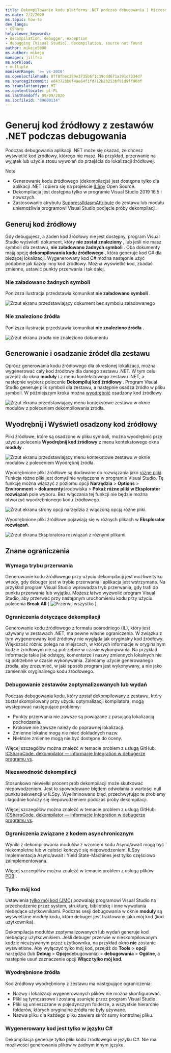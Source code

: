 ```yaml
---
title: Dekompilowanie kodu platformy .NET podczas debugowania | Microsoft Docs
ms.date: 2/2/2020
ms.topic: how-to
dev_langs:
- CSharp
helpviewer_keywords:
- decompilation, debugger, exception
- debugging [Visual Studio], decompilation, source not found
author: mikejo5000
ms.author: mikejo
manager: jillfra
ms.workload:
- multiple
monikerRange: '>= vs-2019'
ms.openlocfilehash: 87f8fbec389e3735b6f1c39cdd671a391c7334d7
ms.sourcegitcommit: ed4372bb6f4ae64f1fd712b2b253bf91d9ff96bf
ms.translationtype: MT
ms.contentlocale: pl-PL
ms.lasthandoff: 09/09/2020
ms.locfileid: "89600114"
---
```

# <a name="generate-source-code-from-net-assemblies-while-debugging"></a>Generuj kod źródłowy z zestawów .NET podczas debugowania

Podczas debugowania aplikacji .NET może się okazać, że chcesz wyświetlić kod źródłowy, którego nie masz. Na przykład, przerwanie na wyjątek lub użycie stosu wywołań do przejścia do lokalizacji źródłowej.

> [!NOTE]
> * Generowanie kodu źródłowego (dekompilacja) jest dostępne tylko dla aplikacji .NET i opiera się na projekcie [ILSpy](https://github.com/icsharpcode/ILSpy) Open Source.
> * Dekompilacja jest dostępna tylko w programie Visual Studio 2019 16,5 i nowszych.
> * Zastosowanie atrybutu [SuppressIldasmAttribute](/dotnet/api/system.runtime.compilerservices.suppressildasmattribute) do zestawu lub modułu uniemożliwia programowi Visual Studio podjęcie próby dekompilacji.

## <a name="generate-source-code"></a>Generuj kod źródłowy

Gdy debugujesz, a żaden kod źródłowy nie jest dostępny, program Visual Studio wyświetli dokument, który **nie został znaleziony** , lub jeśli nie masz symboli dla zestawu, **nie załadowano żadnych symboli** . Oba dokumenty mają opcję **dekompilowania kodu źródłowego** , która generuje kod C# dla bieżącej lokalizacji. Wygenerowany kod C# można następnie użyć podobnie jak każdy inny kod źródłowy. Można wyświetlić kod, zbadać zmienne, ustawić punkty przerwania i tak dalej.

### <a name="no-symbols-loaded"></a>Nie załadowano żadnych symboli

Poniższa ilustracja przedstawia komunikat **nie załadowano symboli** .

![Zrzut ekranu przedstawiający dokument bez symbolu załadowanego](media/decompilation-no-symbol-found.png)

### <a name="source-not-found"></a>Nie znaleziono źródła

Poniższa ilustracja przedstawia komunikat **nie znaleziono źródła** .

![Zrzut ekranu źródła nie znaleziono dokumentu](media/decompilation-no-source-found.png)

## <a name="generate-and-embed-sources-for-an-assembly"></a>Generowanie i osadzanie źródeł dla zestawu

Oprócz generowania kodu źródłowego dla określonej lokalizacji, można wygenerować cały kod źródłowy dla danego zestawu .NET. W tym celu przejdź do okna **moduły** i z menu kontekstowego zestawu .NET, a następnie wybierz polecenie **Dekompiluj kod źródłowy** . Program Visual Studio generuje plik symboli dla zestawu, a następnie osadza źródło w pliku symboli. W późniejszym kroku można [wyodrębnić](#extract-and-view-the-embedded-source-code) osadzony kod źródłowy.

![Zrzut ekranu przedstawiający menu kontekstowe zestawu w oknie modułów z poleceniem dekompilowania źródła.](media/decompilation-decompile-source-code.png)

## <a name="extract-and-view-the-embedded-source-code"></a>Wyodrębnij i Wyświetl osadzony kod źródłowy

Pliki źródłowe, które są osadzone w pliku symboli, można wyodrębnić przy użyciu polecenia **Wyodrębnij kod źródłowy** z menu kontekstowego okna **moduły** .

![Zrzut ekranu przedstawiający menu kontekstowe zestawu w oknie modułów z poleceniem Wyodrębnij źródła.](media/decompilation-extract-source-code.png)

Wyodrębnione pliki źródłowe są dodawane do rozwiązania jako [różne pliki](../ide/reference/miscellaneous-files.md). Funkcja różne pliki jest domyślnie wyłączona w programie Visual Studio. Tę funkcję można włączyć z poziomu opcji **Narzędzia**  >  **Options**  >  **Environment**  >  **dokumenty**środowiska  >  **Pokaż różne pliki w Eksplorator rozwiązań** pole wyboru. Bez włączania tej funkcji nie będzie można otworzyć wyodrębnionego kodu źródłowego.

![Zrzut ekranu strony opcji narzędzia z włączoną opcją różne pliki.](media/decompilation-tools-options-misc-files.png)

Wyodrębnione pliki źródłowe pojawiają się w różnych plikach w **Eksplorator rozwiązań**.

![Zrzut ekranu Eksploratora rozwiązań z różnymi plikami.](media/decompilation-solution-explorer.png)

## <a name="known-limitations"></a>Znane ograniczenia

### <a name="requires-break-mode"></a>Wymaga trybu przerwania

Generowanie kodu źródłowego przy użyciu dekompilacji jest możliwe tylko wtedy, gdy debuger jest w trybie przerwania i aplikacja jest wstrzymana. Na przykład program Visual Studio wprowadza tryb przerwania, gdy trafi do punktu przerwania lub wyjątku. Możesz łatwo wyzwolić program Visual Studio, aby przerwać przy następnym uruchomieniu kodu przy użyciu polecenia **Break All** ( ![ Przerwij wszystko ](media/decompilation-break-all.png) ).

### <a name="decompilation-limitations"></a>Ograniczenia dotyczące dekompilacji

Generowanie kodu źródłowego z formatu pośredniego (IL), który jest używany w zestawach .NET, ma pewne własne ograniczenia. W związku z tym wygenerowany kod źródłowy nie wygląda jak oryginalny kod źródłowy. Większość różnic polega na miejscach, w których informacje w oryginalnym kodzie źródłowym nie są potrzebne w czasie wykonywania. Na przykład informacje takie jak odstępy, komentarze i nazwy zmiennych lokalnych nie są potrzebne w czasie wykonywania. Zalecamy użycie generowanego źródła, aby zrozumieć, w jaki sposób program jest wykonywany, a nie jako zamiennik oryginalnego kodu źródłowego.

### <a name="debug-optimized-or-release-assemblies"></a>Debugowanie zestawów zoptymalizowanych lub wydań

Podczas debugowania kodu, który został dekompilowany z zestawu, który został skompilowany przy użyciu optymalizacji kompilatora, mogą występować następujące problemy:
- Punkty przerwania nie zawsze są powiązane z pasującą lokalizacją pochodzenia.
- Krokowe nie zawsze należy do poprawnej lokalizacji.
- Zmienne lokalne mogą nie mieć dokładnych nazw.
- Niektóre zmienne mogą nie być dostępne do oceny.

Więcej szczegółów można znaleźć w temacie problem z usługą GitHub: [ICSharpCode. dekompilator — informacje Integration w debugerze programu vs](https://github.com/icsharpcode/ILSpy/issues/1901).

### <a name="decompilation-reliability"></a>Niezawodność dekompilacji

Stosunkowo niewielki procent prób dekompilacji może skutkować niepowodzeniem. Jest to spowodowane błędem odwołania o wartości null punktu sekwencji w ILSpy.  Wyeliminowano błąd, przechwytując te problemy i łagodnie kończy się niepowodzeniem podczas próby dekompilacji.

Więcej szczegółów można znaleźć w temacie problem z usługą GitHub: [ICSharpCode. dekompilator — informacje Integration w debugerze programu vs](https://github.com/icsharpcode/ILSpy/issues/1901).

### <a name="limitations-with-async-code"></a>Ograniczenia związane z kodem asynchronicznym

Wyniki z dekompilowania modułów z wzorcem kodu Async/await mogą być niekompletne lub w całości kończyć się niepowodzeniem. ILSpy implementacja Async/await i Yield State-Machines jest tylko częściowo zaimplementowana. 

Więcej szczegółów można znaleźć w temacie problem z usługą plików [PDB](https://github.com/icsharpcode/ILSpy/issues/1422):.

### <a name="just-my-code"></a>Tylko mój kod

Ustawienia [tylko mój kod (JMC)](./just-my-code.md) pozwalają programowi Visual Studio na przechodzenie przez system, strukturę, bibliotekę i inne wywołania niebędące użytkownikami. Podczas sesji debugowania w oknie **moduły** są wyświetlane moduły kodu, które debuger jest traktowany jako mój kod (kod użytkownika).

Dekompilacja modułów zoptymalizowanych lub wydań generuje kod niebędący użytkownikiem. Jeśli debuger przerwie w nieskompilowanym kodzie nieużywanym przez użytkownika, na przykład okno **nie** zostanie wyświetlone. Aby wyłączyć tylko mój kod, przejdź do **Tools**  >  **opcji** narzędzia (lub **Debug**  >  **Opcje**debugowania) > **debugowania**  >  **Ogólne**, a następnie usuń zaznaczenie opcji **Włącz tylko mój kod**.

### <a name="extracted-sources"></a>Wyodrębnione źródła

Kod źródłowy wyodrębniony z zestawu ma następujące ograniczenia:
- Nazwy i lokalizacji wygenerowanych plików nie można skonfigurować.
- Pliki są tymczasowe i zostaną usunięte przez program Visual Studio.
- Pliki są umieszczane w pojedynczym folderze, a wszystkie hierarchie folderów, których oryginalne źródła nie były używane.
- Nazwa pliku dla każdego pliku zawiera skrót sumy kontrolnej pliku.

### <a name="generated-code-is-c-only"></a>Wygenerowany kod jest tylko w języku C#
Dekompilacja generuje tylko pliki kodu źródłowego w języku C#. Nie ma możliwości generowania plików w żadnym innym języku.